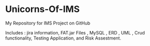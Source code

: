 # Unicorns-Of-IMS

My Repository for IMS Project on GitHub

Includes : jira information, FAT.jar Files , MySQL , ERD , UML , Crud functionality, Testing Application, and Risk Assestment.
